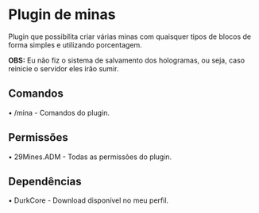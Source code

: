 # Plugin de minas

Plugin que possibilita criar várias minas com quaisquer tipos de blocos de forma simples e utilizando porcentagem.

<strong>OBS:</strong> Eu não fiz o sistema de salvamento dos hologramas, ou seja, caso reinicie o servidor eles irão sumir.

## Comandos
 • /mina - Comandos do plugin.
 
 ## Permissões
 
 • 29Mines.ADM - Todas as permissões do plugin.
 
 ## Dependências
 
 • DurkCore - Download disponível no meu perfil.
